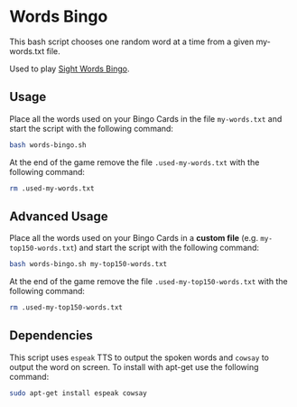 # Words Bingo

This bash script chooses one random word at a time from a given my-words.txt file.

Used to play [Sight Words Bingo](https://sightwords.com/sight-words/games/bingo/).

## Usage

Place all the words used on your Bingo Cards in the file `my-words.txt` and start the script with the following command:

```bash
bash words-bingo.sh
```

At the end of the game remove the file `.used-my-words.txt` with the following command:

```bash
rm .used-my-words.txt
```

## Advanced Usage

Place all the words used on your Bingo Cards in a **custom file** (e.g. `my-top150-words.txt`) and start the script with the following command:

```bash
bash words-bingo.sh my-top150-words.txt
```

At the end of the game remove the file `.used-my-top150-words.txt` with the following command:

```bash
rm .used-my-top150-words.txt
```

## Dependencies

This script uses `espeak` TTS to output the spoken words and `cowsay` to output the word on screen. To install with apt-get use the following command:

```bash
sudo apt-get install espeak cowsay
```
